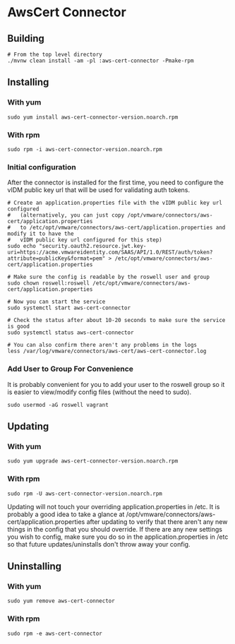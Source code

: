 # AwsCert Connector

## Building

```shell
# From the top level directory
./mvnw clean install -am -pl :aws-cert-connector -Pmake-rpm
```

## Installing

### With yum

```shell
sudo yum install aws-cert-connector-version.noarch.rpm
```

### With rpm

```shell
sudo rpm -i aws-cert-connector-version.noarch.rpm
```

### Initial configuration

After the connector is installed for the first time, you need to configure the vIDM public key url that will be used for validating auth tokens.

```shell
# Create an application.properties file with the vIDM public key url configured
#   (alternatively, you can just copy /opt/vmware/connectors/aws-cert/application.properties
#   to /etc/opt/vmware/connectors/aws-cert/application.properties and modify it to have the
#   vIDM public key url configured for this step)
sudo echo "security.oauth2.resource.jwt.key-uri=https://acme.vmwareidentity.com/SAAS/API/1.0/REST/auth/token?attribute=publicKey&format=pem" > /etc/opt/vmware/connectors/aws-cert/application.properties

# Make sure the config is readable by the roswell user and group
sudo chown roswell:roswell /etc/opt/vmware/connectors/aws-cert/application.properties

# Now you can start the service
sudo systemctl start aws-cert-connector

# Check the status after about 10-20 seconds to make sure the service is good
sudo systemctl status aws-cert-connector

# You can also confirm there aren't any problems in the logs
less /var/log/vmware/connectors/aws-cert/aws-cert-connector.log
```

### Add User to Group For Convenience

It is probably convenient for you to add your user to the roswell group so it is easier to view/modify config files (without the need to sudo).

```shell
sudo usermod -aG roswell vagrant
```


## Updating

### With yum

```shell
sudo yum upgrade aws-cert-connector-version.noarch.rpm
```

### With rpm

```shell
sudo rpm -U aws-cert-connector-version.noarch.rpm
```

Updating will not touch your overriding application.properties in /etc.  It is probably a good idea to take a glance at /opt/vmware/connectors/aws-cert/application.properties after updating to verify that there aren't any new things in the config that you should override.  If there are any new settings you wish to config, make sure you do so in the application.properties in /etc so that future updates/uninstalls don't throw away your config.


## Uninstalling

### With yum

```shell
sudo yum remove aws-cert-connector
```

### With rpm

```shell
sudo rpm -e aws-cert-connector
```
